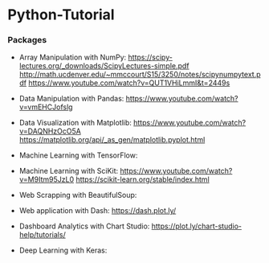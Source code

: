 # Python-Tutorial

### Packages

* Array Manipulation with NumPy: https://scipy-lectures.org/_downloads/ScipyLectures-simple.pdf
http://math.ucdenver.edu/~mmccourt/S15/3250/notes/scipynumpytext.pdf
https://www.youtube.com/watch?v=QUT1VHiLmmI&t=2449s

* Data Manipulation with Pandas: https://www.youtube.com/watch?v=vmEHCJofslg
* Data Visualization with Matplotlib: https://www.youtube.com/watch?v=DAQNHzOcO5A
https://matplotlib.org/api/_as_gen/matplotlib.pyplot.html
* Machine Learning with TensorFlow:
* Machine Learning with SciKit: https://www.youtube.com/watch?v=M9Itm95JzL0
https://scikit-learn.org/stable/index.html
* Web Scrapping with BeautifulSoup:
* Web application with Dash: https://dash.plot.ly/
* Dashboard Analytics with Chart Studio: https://plot.ly/chart-studio-help/tutorials/
* Deep Learning with Keras:
